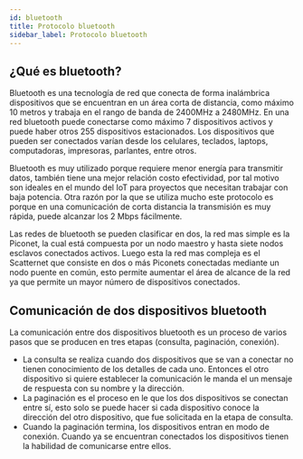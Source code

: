 ```yaml
---
id: bluetooth
title: Protocolo bluetooth
sidebar_label: Protocolo bluetooth
---
```


## ¿Qué es bluetooth?

Bluetooth es una tecnología de red que conecta de forma inalámbrica dispositivos que se encuentran en un área corta de distancia, como máximo 10 metros y trabaja en el rango de banda de 2400MHz a 2480MHz. En una red bluetooth puede conectarse como máximo 7 dispositivos activos y puede haber otros 255 dispositivos estacionados. Los dispositivos que pueden ser conectados varían desde los celulares, teclados, laptops, computadoras, impresoras, parlantes, entre otros.

Bluetooth es muy utilizado porque requiere menor energía para transmitir datos, también tiene una mejor relación costo efectividad, por tal motivo son ideales en el mundo del IoT para proyectos que necesitan trabajar con baja potencia. Otra razón por la que se utiliza mucho este protocolo es porque en una comunicación de corta distancia la transmisión es muy rápida, puede alcanzar los 2 Mbps fácilmente.

Las redes de bluetooth se pueden clasificar en dos, la red mas simple es la Piconet, la cual está compuesta por un nodo maestro y hasta siete nodos esclavos conectados activos. Luego esta la red mas compleja es el Scatternet que consiste en dos o más Piconets conectadas mediante un nodo puente en común, esto permite aumentar el área de alcance de la red ya que permite un mayor número de dispositivos conectados.


## Comunicación de dos dispositivos bluetooth

La comunicación entre dos dispositivos bluetooth es un proceso de varios pasos que se producen en tres etapas (consulta, paginación, conexión).
-	La consulta se realiza cuando dos dispositivos que se van a conectar no tienen conocimiento de los detalles de cada uno. Entonces el otro dispositivo si quiere establecer la comunicación le manda el un mensaje de respuesta con su nombre y la dirección.
-	La paginación es el proceso en le que los dos dispositivos se conectan entre sí, esto solo se puede hacer si cada dispositivo conoce la dirección del otro dispositivo, que fue solicitada en la etapa de consulta.
-	Cuando la paginación termina, los dispositivos entran en modo de conexión. Cuando ya se encuentran conectados los dispositivos tienen la habilidad de comunicarse entre ellos.

